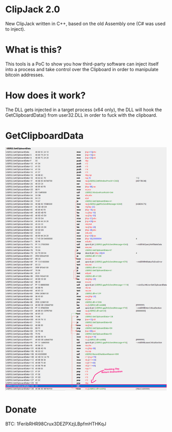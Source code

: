 # ClipJack 2.0
New ClipJack written in C++, based on the old Assembly one (C# was used to inject).

# What is this?
This tools is a PoC to show you how third-party software can inject itself into a process and take control over the Clipboard in order to manipulate bitcoin addresses.

# How does it work?
The DLL gets injected in a target process (x64 only), the DLL will hook the GetClipboardData() from user32.DLL in order to fuck with the clipboard.

# GetClipboardData
![alt text :D](https://github.com/ferib/ClipJack2.0/blob/master/images/hookinfo.png?raw=true)

# Donate
BTC: 1FeribRHR98Crux3DEZPXzjLBpfmHTHKqJ
